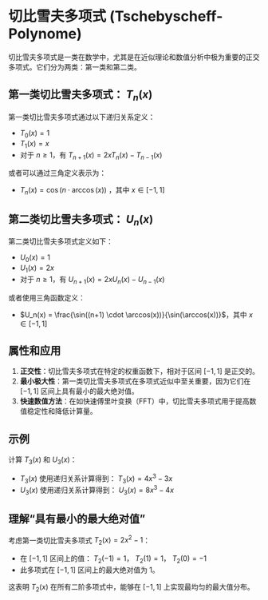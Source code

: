 # 切比雪夫多项式 (Tschebyscheff-Polynome)

切比雪夫多项式是一类在数学中，尤其是在近似理论和数值分析中极为重要的正交多项式。它们分为两类：第一类和第二类。

## 第一类切比雪夫多项式： $T_n(x)$

第一类切比雪夫多项式通过以下递归关系定义：

- $T_0(x) = 1$
- $T_1(x) = x$
- 对于 $n \geq 1$，有 $T_{n+1}(x) = 2xT_n(x) - T_{n-1}(x)$

或者可以通过三角定义表示为：

- $T_n(x) = \cos(n \cdot \arccos(x))$ ，其中 $x \in [-1,1]$

## 第二类切比雪夫多项式： $U_n(x)$

第二类切比雪夫多项式定义如下：

- $U_0(x) = 1$
- $U_1(x) = 2x$
- 对于 $n \geq 1$，有 $U_{n+1}(x) = 2xU_n(x) - U_{n-1}(x)$

或者使用三角函数定义：

- $U_n(x) = \frac{\sin((n+1) \cdot \arccos(x))}{\sin(\arccos(x))}$，其中 $x \in [-1,1]$

## 属性和应用

1. **正交性**：切比雪夫多项式在特定的权重函数下，相对于区间 $[-1,1]$ 是正交的。
2. **最小极大性**：第一类切比雪夫多项式在多项式近似中至关重要，因为它们在 $[-1, 1]$ 区间上具有最小的最大绝对值。
3. **快速数值方法**：在如快速傅里叶变换（FFT）中，切比雪夫多项式用于提高数值稳定性和降低计算量。

## 示例

计算 $T_3(x)$ 和 $U_3(x)$：

- $T_3(x)$ 使用递归关系计算得到： $T_3(x) = 4x^3 - 3x$
- $U_3(x)$ 使用递归关系计算得到： $U_3(x) = 8x^3 - 4x$

## 理解“具有最小的最大绝对值”

考虑第一类切比雪夫多项式 $T_2(x) = 2x^2 - 1$：

- 在 $[-1, 1]$ 区间上的值： $T_2(-1) = 1$， $T_2(1) = 1$， $T_2(0) = -1$
- 此多项式在 $[-1, 1]$ 区间上的最大绝对值为 1。

这表明 $T_2(x)$ 在所有二阶多项式中，能够在 $[-1, 1]$ 上实现最均匀的最大值分布。
